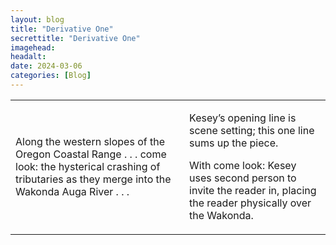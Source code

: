 ```yaml
---
layout: blog
title: "Derivative One"
secrettitle: "Derivative One"
imagehead: 
headalt: 
date: 2024-03-06
categories: [Blog]
---
```


<table cellspacing="10">
    <tr>
        <td class="closereadjust">
            <p>Along the western slopes of the Oregon Coastal Range . . .  
            come look: the hysterical crashing of tributaries as they 
            merge into the Wakonda Auga River . . .</p>
        </td>
        <td>
            <p>Kesey’s opening line is scene setting; this one line sums up the piece.</p>
            <p>With come look: Kesey uses second person to invite the reader in, placing the reader physically over the Wakonda.</p>
        </td>
    </tr>
</table>